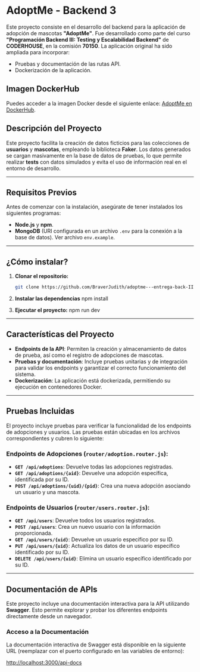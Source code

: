 # AdoptMe - Backend 3

Este proyecto consiste en el desarrollo del backend para la aplicación de adopción de mascotas **"AdoptMe"**. Fue desarrollado como parte del curso **"Programación Backend III: Testing y Escalabilidad Backend"** de **CODERHOUSE**, en la comisión **70150**. La aplicación original ha sido ampliada para incorporar:

- Pruebas y documentación de las rutas API.
- Dockerización de la aplicación.

## Imagen DockerHub

Puedes acceder a la imagen Docker desde el siguiente enlace: [AdoptMe en DockerHub](https://hub.docker.com/r/judithbraver/judithbraver).

## Descripción del Proyecto

Este proyecto facilita la creación de datos ficticios para las colecciones de **usuarios** y **mascotas**, empleando la biblioteca **Faker**. Los datos generados se cargan masivamente en la base de datos de pruebas, lo que permite realizar **tests** con datos simulados y evita el uso de información real en el entorno de desarrollo.

---

## Requisitos Previos

Antes de comenzar con la instalación, asegúrate de tener instalados los siguientes programas:

- **Node.js** y **npm**.
- **MongoDB** (URI configurada en un archivo `.env` para la conexión a la base de datos). Ver archivo `env.example`.

---

## ¿Cómo instalar?

1. **Clonar el repositorio:**
   ```bash
   git clone https://github.com/BraverJudith/adoptme---entrega-back-III.git

2. **Instalar las dependencias**
   npm install

3. **Ejecutar el proyecto:**
   npm run dev

---

## Características del Proyecto

- **Endpoints de la API**: Permiten la creación y almacenamiento de datos de prueba, así como el registro de adopciones de mascotas.
- **Pruebas y documentación**: Incluye pruebas unitarias y de integración para validar los endpoints y garantizar el correcto funcionamiento del sistema.
- **Dockerización**: La aplicación está dockerizada, permitiendo su ejecución en contenedores Docker.

---

## Pruebas Incluidas

El proyecto incluye pruebas para verificar la funcionalidad de los endpoints de adopciones y usuarios. Las pruebas están ubicadas en los archivos correspondientes y cubren lo siguiente:

### Endpoints de Adopciones (`router/adoption.router.js`):
- **`GET /api/adoptions`**: Devuelve todas las adopciones registradas.
- **`GET /api/adoptions/{aid}`**: Devuelve una adopción específica, identificada por su ID.
- **`POST /api/adoptions/{uid}/{pid}`**: Crea una nueva adopción asociando un usuario y una mascota.

### Endpoints de Usuarios (`router/users.router.js`):
- **`GET /api/users`**: Devuelve todos los usuarios registrados.
- **`POST /api/users`**: Crea un nuevo usuario con la información proporcionada.
- **`GET /api/users/{uid}`**: Devuelve un usuario específico por su ID.
- **`PUT /api/users/{uid}`**: Actualiza los datos de un usuario específico identificado por su ID.
- **`DELETE /api/users/{uid}`**: Elimina un usuario específico identificado por su ID.
---

## Documentación de APIs

Este proyecto incluye una documentación interactiva para la API utilizando **Swagger**. Esto permite explorar y probar los diferentes endpoints directamente desde un navegador.

### Acceso a la Documentación

La documentación interactiva de Swagger está disponible en la siguiente URL (reemplazar con el puerto configurado en las variables de entorno):

[http://localhost:3000/api-docs](http://localhost:3000/api-docs)

